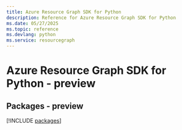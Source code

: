 ```yaml
---
title: Azure Resource Graph SDK for Python
description: Reference for Azure Resource Graph SDK for Python
ms.date: 05/27/2025
ms.topic: reference
ms.devlang: python
ms.service: resourcegraph
---
```

# Azure Resource Graph SDK for Python - preview
## Packages - preview
[!INCLUDE [packages](resource-graph-index.md)]
